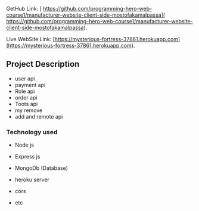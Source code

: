 GetHub Link:  [ https://github.com/programming-hero-web-course1/manufacturer-website-client-side-mostofakamalpassa]( https://github.com/programming-hero-web-course1/manufacturer-website-client-side-mostofakamalpassa).

Live WebSite Link:  [https://mysterious-fortress-37861.herokuapp.com](https://mysterious-fortress-37861.herokuapp.com).



## Project Description 

- user api
- payment api
- Role api
- order api
- Toots api
- my remove  
- add and remote api

###  Technology used
- Node js
- Express js 
- MongoDb (Database)
- heroku server
- cors

- etc
